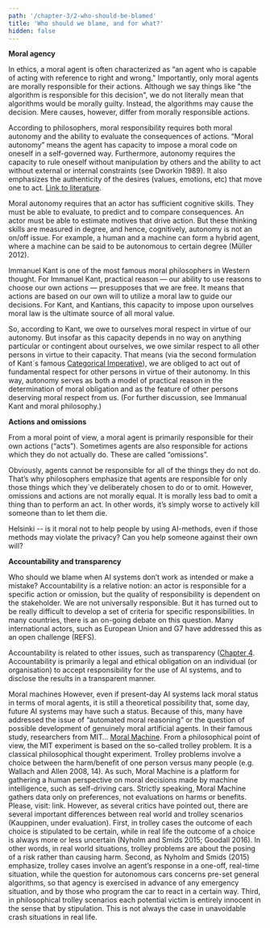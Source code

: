 ```yaml
---
path: '/chapter-3/2-who-should-be-blamed'
title: 'Who should we blame, and for what?'
hidden: false
---
```


**Moral agency**

In ethics, a moral agent is often characterized as “an agent who is capable of acting with reference to right and wrong." Importantly, only moral agents are morally responsible for their actions.  Although we say things like "the algorithm is responsible for this decision", we do not literally mean that algorithms would be morally guilty. Instead, the algorithms may cause the decision. Mere causes, however, differ from morally responsible actions.

According to philosophers, moral responsibility requires both moral autonomy and the ability to evaluate the consequences of actions. “Moral autonomy” means the agent has capacity to impose a moral code on oneself in a self-governed way.  Furthermore, autonomy requires the capacity to rule oneself without manipulation by others and the ability to act without external or internal constraints (see Dworkin 1989). It also emphasizes the authenticity of the desires (values, emotions, etc) that move one to act. [Link to literature](https://ethics-of-ai.now.sh/).

Moral autonomy requires that an actor has sufficient cognitive skills. They  must be able to evaluate, to predict and to compare consequences. An actor must be able to estimate motives that drive action. But these thinking skills are measured in degree, and hence, cognitively, autonomy is not an on/off issue. For example, a human and a machine can form a hybrid agent, where  a machine can be said to be autonomous to certain degree (Müller 2012).

<text-box variant="hint" name="Moral responsibility">

Immanuel Kant is one of the most famous moral philosophers in Western thought. For Immanuel Kant, practical reason — our ability to use reasons to choose our own actions — presupposes that we are free.  It means that actions are based on our own will to utilize a moral law to guide our decisions. For Kant, and Kantians, this capacity to impose upon ourselves moral law is the ultimate source of all moral value.

So, according to Kant, we owe to ourselves moral respect in virtue of our autonomy. But insofar as this capacity depends in no way on anything particular or contingent about ourselves, we owe similar respect to all other persons in virtue to their capacity. That means (via the second formulation of Kant´s famous [Categorical Imperative](https://en.wikipedia.org/wiki/Categorical_imperative)), we are obliged to act out of fundamental respect for other persons in virtue of their autonomy. In this way, autonomy serves as both a model of practical reason in the determination of moral obligation and as the feature of other persons deserving moral respect from us. (For further discussion, see Immanual Kant and moral philosophy.)

</text-box>

**Actions and omissions**

From a moral point of view, a moral agent is primarily responsible for their own actions (“acts”). Sometimes agents are also responsible for actions which they do not actually do. These are called “omissions”.

Obviously, agents cannot be responsible for all of the things they do not do. That’s why  philosophers emphasize that agents are responsible for only those things which they´ve deliberately chosen to do or to omit. However, omissions and actions are not morally equal. It is morally less bad to omit a thing than to perform an act. In other words, it’s simply worse to actively kill someone than to let them die.

<text-box variant="hint" name="A story">

Helsinki  -- is it moral not to help people by using AI-methods, even if those methods may violate the privacy? Can you help someone against their own will?

</text-box>

**Accountability and transparency**

Who should we blame when AI systems don’t work as intended or make a mistake? Accountability is a relative notion: an actor is responsible for a specific action or omission, but the quality of responsibility is dependent on the stakeholder. We are not universally responsible. But it has turned out to be really difficult to develop a set of criteria for specific responsibilities. In many countries, there is an on-going debate on this question. Many international actors, such as European Union and G7 have addressed this as an open challenge (REFS).

<text-box variant="hint" name="Different approaches">

Accountability is related to other issues, such as transparency ([Chapter 4](https://ethics-of-ai.now.sh/). Accountability is primarily a legal and ethical obligation on an individual (or organisation) to accept responsibility for the use of AI systems, and to disclose the results in a transparent manner.

</text-box>

Moral machines
However, even if present-day AI systems lack moral status in terms of moral agents, it is still a theoretical possibility that, some day, future AI systems may have such a status. Because of this, many have addressed the issue of “automated moral reasoning” or the question of possible development of genuinely moral artificial agents.
In their famous study, researchers from MIT… [Moral Machine](https://www.moralmachine.net/).
From a philosophical point of view, the MIT experiment is based on the so-called trolley problem. It is a classical philosophical thought experiment. Trolley problems involve a choice between the harm/benefit of one person versus many people (e.g. Wallach and Allen 2008, 14).  As such, Moral Machine is a platform for gathering a human perspective on moral decisions made by machine intelligence, such as self-driving cars.
Strictly speaking, Moral Machine gathers data only on preferences, not evaluations on harms or benefits.
Please, visit: link.
However, as several critics have pointed out, there are several important differences between real world and trolley scenarios (Kauppinen, under evaluation). First, in trolley cases the outcome of each choice is stipulated to be certain, while in real life the outcome of a choice is always more or less uncertain (Nyholm and Smids 2015; Goodall 2016). In other words, in real world situations, trolley problems are about the posing of a risk rather than causing harm.
Second, as Nyholm and Smids (2015) emphasize, trolley cases involve an agent’s response in a one-off, real-time situation, while the question for autonomous cars concerns pre-set general algorithms, so that agency is exercised in advance of any emergency situation, and by those who program the car to react in a certain way.
Third, in philosophical trolley scenarios each potential victim is entirely innocent in the sense that by stipulation. This is not always the case in unavoidable crash situations in real life.
